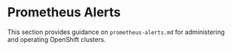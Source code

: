 # Prometheus Alerts

This section provides guidance on `prometheus-alerts.md` for administering and operating OpenShift clusters.